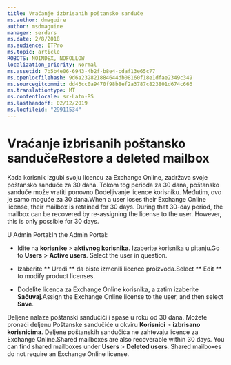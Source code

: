 ```yaml
---
title: Vraćanje izbrisanih poštansko sanduče
ms.author: dmaguire
author: msdmaguire
manager: serdars
ms.date: 2/8/2018
ms.audience: ITPro
ms.topic: article
ROBOTS: NOINDEX, NOFOLLOW
localization_priority: Normal
ms.assetid: 7b5b4e06-6943-4b2f-b8e4-cdaf13e65c77
ms.openlocfilehash: 9d6a232821884644db08160f18e1dfae2349c349
ms.sourcegitcommit: dd43cc0a9470f98b8ef2a3787c823801d674c666
ms.translationtype: MT
ms.contentlocale: sr-Latn-RS
ms.lasthandoff: 02/12/2019
ms.locfileid: "29911534"
---
```

# <a name="restore-a-deleted-mailbox"></a><span data-ttu-id="fb0d5-102">Vraćanje izbrisanih poštansko sanduče</span><span class="sxs-lookup"><span data-stu-id="fb0d5-102">Restore a deleted mailbox</span></span>

<span data-ttu-id="fb0d5-p101">Kada korisnik izgubi svoju licencu za Exchange Online, zadržava svoje poštansko sanduče za 30 dana. Tokom tog perioda za 30 dana, poštansko sanduče može vratiti ponovno Dodeljivanje licence korisniku. Međutim, ovo je samo moguće za 30 dana.</span><span class="sxs-lookup"><span data-stu-id="fb0d5-p101">When a user loses their Exchange Online license, their mailbox is retained for 30 days. During that 30-day period, the mailbox can be recovered by re-assigning the license to the user. However, this is only possible for 30 days.</span></span>
  
<span data-ttu-id="fb0d5-106">U Admin Portal:</span><span class="sxs-lookup"><span data-stu-id="fb0d5-106">In the Admin Portal:</span></span>
  
- <span data-ttu-id="fb0d5-p102">Idite na **korisnike** \> **aktivnog korisnika**. Izaberite korisnika u pitanju.</span><span class="sxs-lookup"><span data-stu-id="fb0d5-p102">Go to **Users** \> **Active users**. Select the user in question.</span></span>
    
- <span data-ttu-id="fb0d5-109">Izaberite \*\* Uredi \*\* da biste izmenili licence proizvoda.</span><span class="sxs-lookup"><span data-stu-id="fb0d5-109">Select \*\* Edit \*\* to modify product licenses.</span></span> 
    
- <span data-ttu-id="fb0d5-110">Dodelite licenca za Exchange Online korisnika, a zatim izaberite **Sačuvaj**.</span><span class="sxs-lookup"><span data-stu-id="fb0d5-110">Assign the Exchange Online license to the user, and then select **Save**.</span></span>
    
<span data-ttu-id="fb0d5-p103">Deljene nalaze poštanski sandučići i spase u roku od 30 dana. Možete pronaći deljenu Poštanske sandučiće u okviru **Korisnici** \> **izbrisano korisnicima**. Deljene poštanskih sandučića ne zahtevaju licence za Exchange Online.</span><span class="sxs-lookup"><span data-stu-id="fb0d5-p103">Shared mailboxes are also recoverable within 30 days. You can find shared mailboxes under **Users** \> **Deleted users**. Shared mailboxes do not require an Exchange Online license.</span></span>
  

